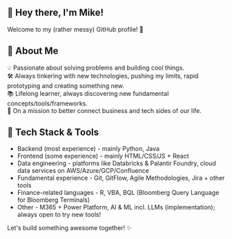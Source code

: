 ## 👋 Hey there, I'm Mike!

Welcome to my (rather messy) GitHub profile! 🚀  

## 🌟 About Me  
💡 Passionate about solving problems and building cool things.  
🛠️ Always tinkering with new technologies, pushing my limits, rapid prototyping and creating something new.  
📚 Lifelong learner, always discovering new fundamental concepts/tools/frameworks.  
🎯 On a mission to better connect business and tech sides of our life.

## 🔧 Tech Stack & Tools  

- Backend (most experience) - mainly Python, Java
- Frontend (some experience) - mainly HTML/CSS/JS + React 
- Data engineering - platforms like Databricks & Palantir Foundry, cloud data services on AWS/Azure/GCP/Confluence
- Fundamental experience - Git, GitFlow, Agile Methodologies, Jira + other tools
- Finance-related languages - R, VBA, BQL (Bloomberg Query Language for Bloomberg Terminals)
- Other - M365 + Power Platform, AI & ML incl. LLMs (implementation); always open to try new tools!

Let's build something awesome together! ✨
